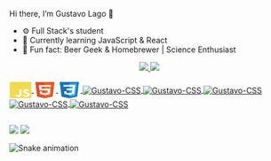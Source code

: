 Hi there, I’m Gustavo Lago 👋

- ⚙️ Full Stack's student
- 📖 Currently learning JavaScript & React
- 🍺 Fun fact: Beer Geek & Homebrewer | Science Enthusiast

<div align="center">
  <a href="https://github.com/lagomoura">
  <img height="180em" src="https://github-readme-stats.vercel.app/api?username=lagomoura&show_icons=true&theme=dark&include_all_commits=true&count_private=true"/>
  <img height="180em" src="https://github-readme-stats.vercel.app/api/top-langs/?username=lagomoura&layout=compact&langs_count=7&theme=dark"/>
</div>
  
<div style="display: inline_block"><br>
  <img align="center" alt="Gustavo-Js" height="30" width="40" src="https://raw.githubusercontent.com/devicons/devicon/master/icons/javascript/javascript-plain.svg">
  <img align="center" alt="Gustavo-HTML" height="30" width="40" src="https://raw.githubusercontent.com/devicons/devicon/master/icons/html5/html5-original.svg">
  <img align="center" alt="Gustavo-CSS" height="30" width="40" src="https://raw.githubusercontent.com/devicons/devicon/master/icons/css3/css3-original.svg">
  <img align="center" alt="Gustavo-CSS" height="30" width="40" src="https://cdn.jsdelivr.net/gh/devicons/devicon/icons/bootstrap/bootstrap-plain.svg">
  <img align="center" alt="Gustavo-CSS" height="30" width="40" src="https://cdn.jsdelivr.net/gh/devicons/devicon/icons/sass/sass-original.svg">
  <img align="center" alt="Gustavo-CSS" height="30" width="40" src="https://cdn.jsdelivr.net/gh/devicons/devicon/icons/filezilla/filezilla-plain.svg">
  <img align="center" alt="Gustavo-CSS" height="30" width="40" src="https://cdn.jsdelivr.net/gh/devicons/devicon/icons/git/git-plain.svg">
  <img align="center" alt="Gustavo-CSS" height="30" width="40" src="https://cdn.jsdelivr.net/gh/devicons/devicon/icons/github/github-original.svg">
</div>
  
  ##
  
<div> 
  <a align:"center" href = "mailto:mouralago@live.com"><img src="https://img.shields.io/badge/-Gmail-%23333?style=for-the-badge&logo=gmail&logoColor=red" target="_blank"></a>
  <a align:"center" href="https://www.linkedin.com/in/gustavo-moura-/" target="_blank"><img src="https://img.shields.io/badge/-LinkedIn-%230077B5?style=for-the-badge&logo=linkedin&logoColor=white" target="_blank"></a>
  
   ![Snake animation](https://github.com/lagomoura/lagomoura/blob/output/github-contribution-grid-snake.svg)
  
</div>  
